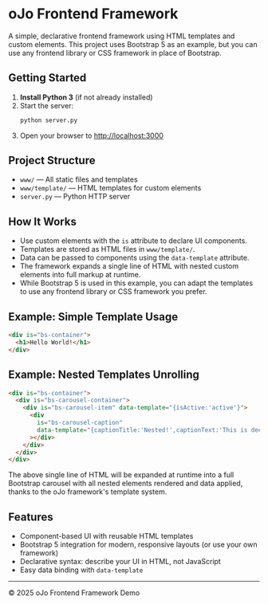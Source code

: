 # oJo Frontend Framework

A simple, declarative frontend framework using HTML templates and custom elements. This project uses Bootstrap 5 as an example, but you can use any frontend library or CSS framework in place of Bootstrap.

## Getting Started

1. **Install Python 3** (if not already installed)
2. Start the server:
   ```sh
   python server.py
   ```
3. Open your browser to [http://localhost:3000](http://localhost:3000)

## Project Structure

- `www/` — All static files and templates
- `www/template/` — HTML templates for custom elements
- `server.py` — Python HTTP server

## How It Works

- Use custom elements with the `is` attribute to declare UI components.
- Templates are stored as HTML files in `www/template/`.
- Data can be passed to components using the `data-template` attribute.
- The framework expands a single line of HTML with nested custom elements into full markup at runtime.
- While Bootstrap 5 is used in this example, you can adapt the templates to use any frontend library or CSS framework you prefer.

## Example: Simple Template Usage

```html
<div is="bs-container">
  <h1>Hello World!</h1>
</div>
```

## Example: Nested Templates Unrolling

```html
<div is="bs-container">
  <div is="bs-carousel-container">
    <div is="bs-carousel-item" data-template="{isActive:'active'}">
      <div
        is="bs-carousel-caption"
        data-template="{captionTitle:'Nested!',captionText:'This is deeply nested.'}"
      ></div>
    </div>
  </div>
</div>
```

The above single line of HTML will be expanded at runtime into a full Bootstrap carousel with all nested elements rendered and data applied, thanks to the oJo framework's template system.

## Features

- Component-based UI with reusable HTML templates
- Bootstrap 5 integration for modern, responsive layouts (or use your own framework)
- Declarative syntax: describe your UI in HTML, not JavaScript
- Easy data binding with `data-template`

---

© 2025 oJo Frontend Framework Demo
